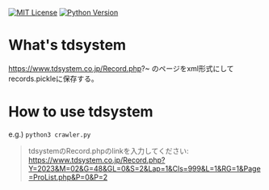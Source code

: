 [![MIT License](http://img.shields.io/badge/license-MIT-blue.svg?style=flat)](LICENSE)
[![Python Version](https://img.shields.io/badge/python-3.9-blue.svg?style=flat)](https://www.python.org/downloads/release/python-390/)

# What's tdsystem
  https://www.tdsystem.co.jp/Record.php?~ のページをxml形式にしてrecords.pickleに保存する。
 
# How to use tdsystem
  e.g.) 
  `python3 crawler.py`

  > tdsystemのRecord.phpのlinkを入力してください: https://www.tdsystem.co.jp/Record.php?Y=2023&M=02&G=48&GL=0&S=2&Lap=1&Cls=999&L=1&RG=1&Page=ProList.php&P=0&P=2
